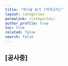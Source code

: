 ```yaml
---
title: "게시글 보기 [카테고리]"
layout: categories
permalink: /categories/
author_profile: true
toc: true
related: false
search: false
---
```


[공사중]
--------------------------------

<br><br>


